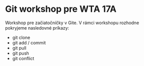 # Git  workshop pre WTA 17A

Workshop pre začiatočníčky v Gite.
V rámci workshopu rozhodne pokryjeme nasledovné príkazy:
* git clone 
* git add / commit
* git pull
* git push
* git conflict 